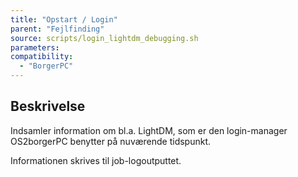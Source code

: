 ```yaml
---
title: "Opstart / Login"
parent: "Fejlfinding"
source: scripts/login_lightdm_debugging.sh
parameters:
compatibility:
  - "BorgerPC"
---
```


## Beskrivelse
Indsamler information om bl.a. LightDM, som er den login-manager OS2borgerPC benytter på nuværende tidspunkt.

Informationen skrives til job-logoutputtet.